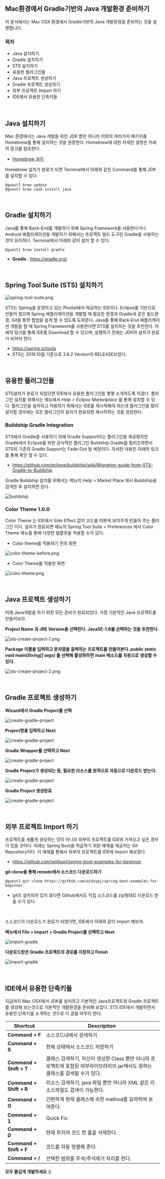 ## Mac환경에서 Gradle기반의 Java 개발환경 준비하기

이 문서에서는 Mac OSX 환경에서 Gradle기반의 Java 개발환경을 준비하는 것을 설명합니다.

### 목차

- Java 설치하기
- Gradle 설치하기
- STS 설치하기
- 유용한 플러그인들
- Java 프로젝트 생성하기
- Gradle 프로젝트 생성하기
- 외부 프로젝트 Import 하기
- IDE에서 유용한 단축키들

<br>

## Java 설치하기

Mac 환경에서는 Java 개발을 위한 JDK 뿐만 아니라 이외의 여러가지 패키지를 Homebrew를 통해 설치하는 것을 권장한다. Homebrew에 대한 자세한 설명은 아래의 링크를 참조한다.

- [Homebrew 설치](https://github.com/wjdsupj/stunstun-wiki/blob/master/AWS/2016-10-03-local-install-homebrew.md)

Homebrew 설치가 완료가 되면 Terminal에서 아래와 같은 Command를 통해 JDK를 설치할 수 있다.
````
@guest] brew update
@guest] brew cask install java
````

<br>

## Gradle 설치하기 

Java를 통해 Back-End를 개발하기 위해 Spring Framework를 사용한다거나 Android 애플리케이션을 개발하기 위해서는 프로젝트 빌드 도구인 Gradle을 사용하는 것이 유리하다. Terminal에서 아래와 같이 설치 할 수 있다. 

````
@guest] brew install gradle
````
- **Gradle** : https://gradle.org/

<br>

## Spring Tool Suite (STS) 설치하기

![spring-tool-suite.png](http://image.toast.com/aaaaahq/spring-tool-suite.png)

STS는 Spring을 운영하고 있는 Pivotal에서 제공하는 IDE이다. Eclipse를 기반으로 만들어 졌으며 Spring 애플리케이션을 개발할 때 필요한 환경과 Gradle과 같은 빌드환경, Git을 통한 협업을 쉽게 할 수 있도록 도와준다. Java를 통해 Back-End 애플리케이션 개발을 할 때 Spring Framework를 사용한다면 STS를 설치하는 것을 추천한다. 아래의 링크를 통해 IDE를 Download 할 수 있으며, 실행하기 전에는 JDK의 설치가 완료가 되어야 한다.

- https://spring.io/tools
- STS는 2016.10월 기준으로 3.8.2 Version이 RELEASE되었다.

<br>

## 유용한 플러그인들 

STS설치가 완료가 되었으면 IDE에서 유용한 플러그인을 몇몇 소개하도록 하겠다. 플러그인 설치를 위해서는 메뉴에서 _Help > Eclipse Marketplace_ 를 통해 설치할 수 있다. 플러그인을 설치하고 적용하기 위해서는 IDE를 재시작해야 하는데 플러그인을 많이 설치할 경우에는 모든 플러그인이 설치가 완료되면 재시작하는 것을 권장한다.


### Buildship Gradle Integration

STS에서 Gradle을 사용하기 위해 Gradle Support라는 플러그인을 제공했지만 Gradle에서 Eclipse를 위한 공식적인 플러그인 Buildship Gradle를 릴리즈하면서 STS의 기존의 Gradle Support는 Fade-Out 될 예정이다. 자세한 내용은 아래의 링크를 통해 확인 할 수 있다.
- https://github.com/eclipse/buildship/wiki/Migration-guide-from-STS-Gradle-to-Buildship

Gradle Buildship 설치를 위해서는 메뉴의 Help > Market Place 에서 Buildship을 검색한 후 설치하면 된다.

![buildship](http://image.toast.com/aaaaahq/buildship.png)


### Color Theme 1.0.0

Color Theme 는 IDE에서 Side Effect 없이 코드를 이쁘게 보여주게 만들어 주는 플러그인 이다. 설치가 완료되면 메뉴의 Spring Tool Suite > Preferences 에서 Color Theme 메뉴를 통해 다양한 템플릿을 적용할 수가 있다.

- Color theme를 적용하기 전의 화면

![color-theme-before.png](http://image.toast.com/aaaaahq/color-theme-before.png)

- Color Theme를 적용한 화면

![color-theme.png](http://image.toast.com/aaaaahq/color-theme.png)

<br>

## Java 프로젝트 생성하기

이제 Java개발을 하기 위한 모든 준비가 완료되었다. 가장 기본적인 Java 프로젝트를 만들어보자.

**Project Name 과 JRE Version을 선택한다. JavaSE-1.8를 선택하는 것을 추천한다.** 

![sts-create-project-1.png](http://image.toast.com/aaaaahq/sts-create-project-1.png)

**Package 이름을 입력하고 문자열을 출력하는 프로젝트를 만들어본다. _public static void main(String[] args)_ 를 선택해 활성화하면 main 메소드를 자동으로 생성할 수 있다.**

![sts-create-project-2.png](http://image.toast.com/aaaaahq/sts-create-project-2.png)

<br>

## Gradle 프로젝트 생성하기

**Wizard에서 Gradle Project를 선택**

![create-gradle-project](http://image.toast.com/aaaaahq/create-gradle-project-1.png)

**Project명을 입력하고 Next**

![create-gradle-project](http://image.toast.com/aaaaahq/create-gradle-project-2.png)

**Gradle Wrapper를 선택하고 Next**

![create-gradle-project](http://image.toast.com/aaaaahq/create-gradle-project-3.png)

**Gradle Project가 생성되는 중, 필요한 리소스를 원격으로 자동으로 다운로드 받는다.**

![create-gradle-project](http://image.toast.com/aaaaahq/create-gradle-project-4.png)

**Gradle Project 생성완료**

![create-gradle-project](http://image.toast.com/aaaaahq/create-gradle-project-5.png)

<br>

## 외부 프로젝트 Import 하기

프로젝트를 새롭게 생성하는 것이 아니라 외부의 프로젝트를 IDE에 가져오고 싶은 경우가 있을 것이다. 아래는 Spring Boot을 학습하기 위한 예제를 제공하는 Git Repository이다. 이 예제를 통해서 외부의 프로젝트를 IDE에 Import 해보겠다.

- https://github.com/wjdsupj/spring-boot-examples-for-beginner

**git clone을 통해 remote에서 소스코드 다운로드하기**
```
@guest] git clone https://github.com/wjdsupj/spring-boot-examples-for-beginner
```
- git이 설치되어 있지 않다면 Github에서도 직접 소스코드를 zip형태로 다운로드 받을 수가 있다.

<br>

소스코드의 다운로드가 완료가 되었다면, IDE에서 아래와 같이 Import 해보자.

**메뉴에서 File > Import > Gradle Project를 선택하고 Next**

![import-gradle](http://image.toast.com/aaaaahq/import-gradle-1.png)

**다운로드받은 Gradle 프로젝트의 경로를 지정하고 Finish**

![import-gradle](http://image.toast.com/aaaaahq/import-gradle-2.png)

<br>

## IDE에서 유용한 단축키들

지금까지 Mac OSX에서 JDK를 설치하고 기본적인 Java프로젝트와 Gradle 프로젝트를 생성해 보는것으로 기본적인 개발환경을 준비해 보았다. STS IDE에서 개발하면서 유용한 단축키를 소개하는 것으로 이 글을 마무리 한다. 

 Shortcut | Description 
 ---|---
 **Command + F** | 소스코드내에서 검색하기
 **Command + S** | 현재 상태에서 소스코드 저장하기
 **Command + Shift + T** | 클래스 검색하기, 자신이 생성한 Class 뿐만 아니라 프로젝트에 포함된 외부라이브러리의 jar에서도 원하는 클래스를 검색할 수가 있다.
**Command + Shift + R** | 리소스 검색하기, java 파일 뿐만 아니라 XML 같은 리소스파일도 검색이 가능한다.
**Command + O** | 간편하게 현재 클래스에 속한 method를 요약하여 보여준다.
**Command + 1** | Quick Fix
**Command + D** | 현재 위치의 코드 한 줄을 삭제한다.
**Command + Shift + F** | 코드를 자동 정렬해 준다.
**Command + /** | 선택한 범위를 주석/주석제거 처리를 한다.

**모두 즐겁게 개발하세요 :)**
